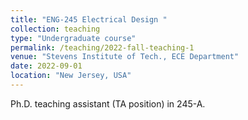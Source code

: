 ```yaml
---
title: "ENG-245 Electrical Design "
collection: teaching
type: "Undergraduate course"
permalink: /teaching/2022-fall-teaching-1
venue: "Stevens Institute of Tech., ECE Department"
date: 2022-09-01
location: "New Jersey, USA"
---
```


Ph.D. teaching assistant (TA position) in 245-A.


